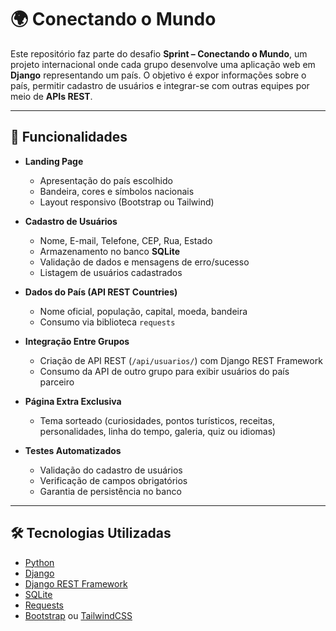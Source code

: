 # 🌍 Conectando o Mundo  

Este repositório faz parte do desafio **Sprint – Conectando o Mundo**, um projeto internacional onde cada grupo desenvolve uma aplicação web em **Django** representando um país. O objetivo é expor informações sobre o país, permitir cadastro de usuários e integrar-se com outras equipes por meio de **APIs REST**.  

---

## 🚀 Funcionalidades  

- **Landing Page**  
  - Apresentação do país escolhido  
  - Bandeira, cores e símbolos nacionais  
  - Layout responsivo (Bootstrap ou Tailwind)  

- **Cadastro de Usuários**  
  - Nome, E-mail, Telefone, CEP, Rua, Estado  
  - Armazenamento no banco **SQLite**  
  - Validação de dados e mensagens de erro/sucesso  
  - Listagem de usuários cadastrados  

- **Dados do País (API REST Countries)**  
  - Nome oficial, população, capital, moeda, bandeira  
  - Consumo via biblioteca `requests`  

- **Integração Entre Grupos**  
  - Criação de API REST (`/api/usuarios/`) com Django REST Framework  
  - Consumo da API de outro grupo para exibir usuários do país parceiro  

- **Página Extra Exclusiva**  
  - Tema sorteado (curiosidades, pontos turísticos, receitas, personalidades, linha do tempo, galeria, quiz ou idiomas)  

- **Testes Automatizados**  
  - Validação do cadastro de usuários  
  - Verificação de campos obrigatórios  
  - Garantia de persistência no banco  

---

## 🛠️ Tecnologias Utilizadas  

- [Python](https://www.python.org/)  
- [Django](https://www.djangoproject.com/)  
- [Django REST Framework](https://www.django-rest-framework.org/)  
- [SQLite](https://www.sqlite.org/)  
- [Requests](https://pypi.org/project/requests/)  
- [Bootstrap](https://getbootstrap.com/) ou [TailwindCSS](https://tailwindcss.com/)  



